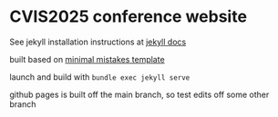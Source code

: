 # CVIS2025 conference website

See jekyll installation instructions at [jekyll docs](https://jekyllrb.com/docs/)

built based on [minimal mistakes template](https://github.com/mmistakes/minimal-mistakes)

launch and build with `bundle exec jekyll serve`

github pages is built off the main branch, so test edits off some other branch
